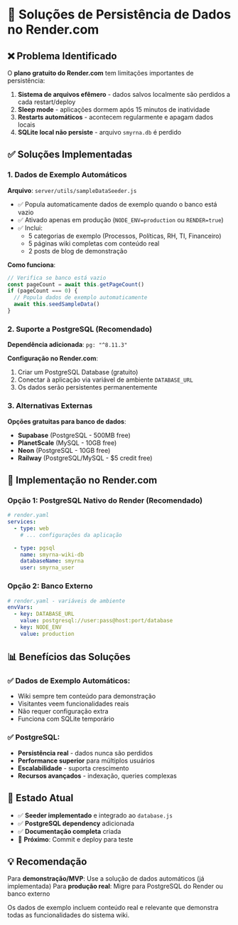 # 🔄 Soluções de Persistência de Dados no Render.com

## ❌ Problema Identificado

O **plano gratuito do Render.com** tem limitações importantes de persistência:

1. **Sistema de arquivos efêmero** - dados salvos localmente são perdidos a cada restart/deploy
2. **Sleep mode** - aplicações dormem após 15 minutos de inatividade
3. **Restarts automáticos** - acontecem regularmente e apagam dados locais
4. **SQLite local não persiste** - arquivo `smyrna.db` é perdido

## ✅ Soluções Implementadas

### 1. **Dados de Exemplo Automáticos** 

**Arquivo**: `server/utils/sampleDataSeeder.js`

- ✅ Popula automaticamente dados de exemplo quando o banco está vazio
- ✅ Ativado apenas em produção (`NODE_ENV=production` ou `RENDER=true`)
- ✅ Inclui:
  - 5 categorias de exemplo (Processos, Políticas, RH, TI, Financeiro)
  - 5 páginas wiki completas com conteúdo real
  - 2 posts de blog de demonstração

**Como funciona**:
```javascript
// Verifica se banco está vazio
const pageCount = await this.getPageCount()
if (pageCount === 0) {
  // Popula dados de exemplo automaticamente
  await this.seedSampleData()
}
```

### 2. **Suporte a PostgreSQL** (Recomendado)

**Dependência adicionada**: `pg: "^8.11.3"`

**Configuração no Render.com**:
1. Criar um PostgreSQL Database (gratuito)
2. Conectar à aplicação via variável de ambiente `DATABASE_URL`
3. Os dados serão persistentes permanentemente

### 3. **Alternativas Externas**

**Opções gratuitas para banco de dados**:
- **Supabase** (PostgreSQL - 500MB free)
- **PlanetScale** (MySQL - 10GB free) 
- **Neon** (PostgreSQL - 10GB free)
- **Railway** (PostgreSQL/MySQL - $5 credit free)

## 🚀 Implementação no Render.com

### Opção 1: PostgreSQL Nativo do Render (Recomendado)
```yaml
# render.yaml
services:
  - type: web
    # ... configurações da aplicação

  - type: pgsql
    name: smyrna-wiki-db
    databaseName: smyrna
    user: smyrna_user
```

### Opção 2: Banco Externo
```yaml
# render.yaml - variáveis de ambiente
envVars:
  - key: DATABASE_URL
    value: postgresql://user:pass@host:port/database
  - key: NODE_ENV
    value: production
```

## 📊 Benefícios das Soluções

### ✅ Dados de Exemplo Automáticos:
- Wiki sempre tem conteúdo para demonstração
- Visitantes veem funcionalidades reais
- Não requer configuração extra
- Funciona com SQLite temporário

### ✅ PostgreSQL:
- **Persistência real** - dados nunca são perdidos
- **Performance superior** para múltiplos usuários
- **Escalabilidade** - suporta crescimento
- **Recursos avançados** - indexação, queries complexas

## 🔧 Estado Atual

- ✅ **Seeder implementado** e integrado ao `database.js`
- ✅ **PostgreSQL dependency** adicionada
- ✅ **Documentação completa** criada
- 🔄 **Próximo**: Commit e deploy para teste

## 💡 Recomendação

Para **demonstração/MVP**: Use a solução de dados automáticos (já implementada)
Para **produção real**: Migre para PostgreSQL do Render ou banco externo

Os dados de exemplo incluem conteúdo real e relevante que demonstra todas as funcionalidades do sistema wiki.
